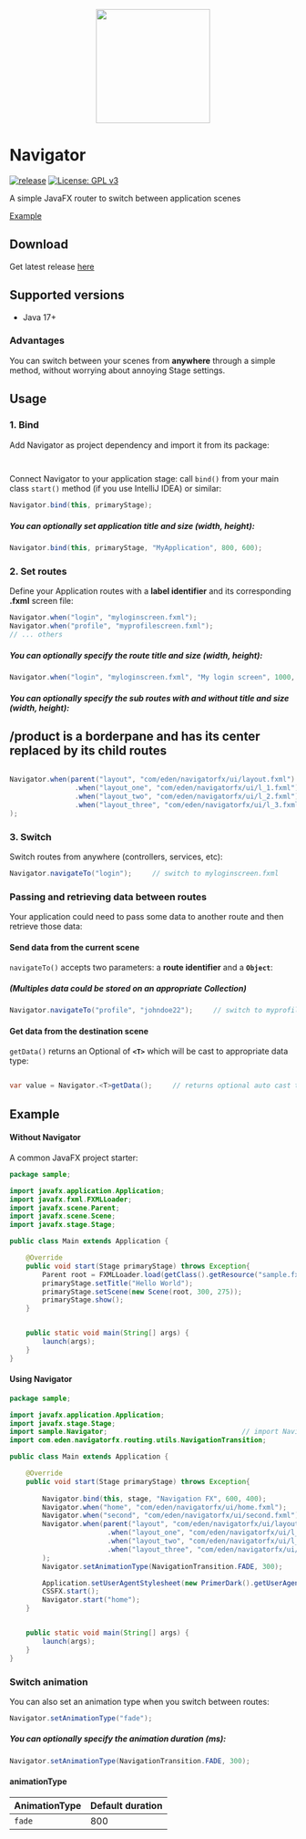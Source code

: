 <p align="center"><img width="200" height="200" src="./navigator-icon.png"></p>

# Navigator
[![release](http://github-release-version.herokuapp.com/github/Marcotrombino/Navigator/release.svg?style=flat)](https://github.com/Marcotrombino/Navigator/releases/latest)
[![License: GPL v3](https://img.shields.io/badge/License-GPL%20v3-blue.svg)](https://www.gnu.org/licenses/gpl-3.0)

A simple JavaFX router to switch between application scenes

[Example](#example)

## Download
Get latest release [here](https://github.com/Marcotrombino/Navigator/releases/latest)

## Supported versions
- Java 17+ 
### Advantages
You can switch between your scenes from <b>anywhere</b> through a simple method, without worrying about annoying Stage settings.

## Usage
### 1. Bind
Add Navigator as project dependency and import it from its package:

```java
  
```
Connect Navigator to your application stage: call `bind()` from your main class `start()` method (if you use IntelliJ IDEA) or similar:
```java
Navigator.bind(this, primaryStage);
```
  ##### You can optionally set application title and size (width, height):
```java
Navigator.bind(this, primaryStage, "MyApplication", 800, 600);
```
### 2. Set routes
Define your Application routes with a <b>label identifier</b> and its corresponding <b>.fxml</b> screen file:
```java
Navigator.when("login", "myloginscreen.fxml");
Navigator.when("profile", "myprofilescreen.fxml");
// ... others
```
##### You can optionally specify the route title and size (width, height):
```java
Navigator.when("login", "myloginscreen.fxml", "My login screen", 1000, 500);
```

##### You can optionally specify the sub routes with and without title and size (width, height):
## /product is a borderpane and has its center replaced by its child routes
```java

Navigator.when(parent("layout", "com/eden/navigatorfx/ui/layout.fxml")
                .when("layout_one", "com/eden/navigatorfx/ui/l_1.fxml")
                .when("layout_two", "com/eden/navigatorfx/ui/l_2.fxml")
                .when("layout_three", "com/eden/navigatorfx/ui/l_3.fxml")
);

```
### 3. Switch
Switch routes from anywhere (controllers, services, etc):
```java
Navigator.navigateTo("login");     // switch to myloginscreen.fxml
```


### Passing and retrieving data between routes
Your application could need to pass some data to another route and then retrieve those data:
#### Send data from the current scene
`navigateTo()` accepts two parameters: a <b>route identifier</b> and a <b>`Object`</b>:
##### (Multiples data could be stored on an appropriate Collection)
```java
Navigator.navigateTo("profile", "johndoe22");     // switch to myprofilescreen.fxml passing an username
```
#### Get data from the destination scene
`getData()` returns an Optional of <b>`<T>`</b> which will be cast to appropriate data type:
```java

var value = Navigator.<T>getData();     // returns optional auto cast to <T>

```

## Example
#### Without Navigator
A common JavaFX project starter:
```java
package sample;

import javafx.application.Application;
import javafx.fxml.FXMLLoader;
import javafx.scene.Parent;
import javafx.scene.Scene;
import javafx.stage.Stage;

public class Main extends Application {

    @Override
    public void start(Stage primaryStage) throws Exception{
        Parent root = FXMLLoader.load(getClass().getResource("sample.fxml"));
        primaryStage.setTitle("Hello World");
        primaryStage.setScene(new Scene(root, 300, 275));
        primaryStage.show();
    }


    public static void main(String[] args) {
        launch(args);
    }
}
```

#### Using Navigator 
```java
package sample;

import javafx.application.Application;
import javafx.stage.Stage;
import sample.Navigator;                                 // import Navigator
import com.eden.navigatorfx.routing.utils.NavigationTransition;

public class Main extends Application {

    @Override
    public void start(Stage primaryStage) throws Exception{
    
        Navigator.bind(this, stage, "Navigation FX", 600, 400);
        Navigator.when("home", "com/eden/navigatorfx/ui/home.fxml");
        Navigator.when("second", "com/eden/navigatorfx/ui/second.fxml");
        Navigator.when(parent("layout", "com/eden/navigatorfx/ui/layout.fxml")
                        .when("layout_one", "com/eden/navigatorfx/ui/l_1.fxml")
                        .when("layout_two", "com/eden/navigatorfx/ui/l_2.fxml")
                        .when("layout_three", "com/eden/navigatorfx/ui/l_3.fxml")
        );
        Navigator.setAnimationType(NavigationTransition.FADE, 300);

        Application.setUserAgentStylesheet(new PrimerDark().getUserAgentStylesheet());
        CSSFX.start();
        Navigator.start("home");
    }


    public static void main(String[] args) {
        launch(args);
    }
}
```

### Switch animation
You can also set an animation type when you switch between routes:
```java
Navigator.setAnimationType("fade");
```
##### You can optionally specify the animation duration (ms):
```java
Navigator.setAnimationType(NavigationTransition.FADE, 300);
```
#### animationType
| AnimationType  | Default duration |
| ------------- | ------------- |
| `fade` | 800  |
